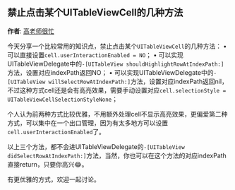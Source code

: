 禁止点击某个UITableViewCell的几种方法
----------
**作者**: [高老师很忙](https://weibo.com/517082456)

今天分享一个比较常用的知识点，禁止点击某个`UITableViewCell`的几种方法：
	• 可以直接设置`cell.userInteractionEnabled = NO`；
	• 可以实现UITableViewDelegate中的`-[UITableView shouldHighlightRowAtIndexPath:]`方法，设置对应indexPath返回NO；
	• 可以实现UITableViewDelegate中的`-[UITableView willSelectRowAtIndexPath:]`方法，设置对应indexPath返回nil，不过这种方式cell还是会有高亮效果，需要手动设置对应`cell.selectionStyle = UITableViewCellSelectionStyleNone`；
	
个人认为前两种方式比较优雅，不用额外处理cell不显示高亮效果，更偏爱第二种方式，可以集中在一个出口管理，因为有太多地方可以设置`cell.userInteractionEnabled`了。

以上三个方法，都不会进UITableViewDelegate的`-[UITableView didSelectRowAtIndexPath:]`方法，当然，你也可以在这个方法的对应indexPath直接return，只要你高兴😂。

有更优雅的方式，欢迎一起讨论。


